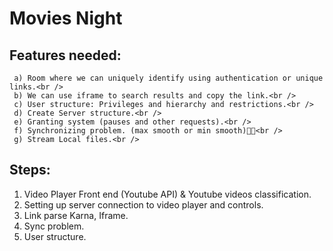 # Movies Night

## Features needed: <br />
     a) Room where we can uniquely identify using authentication or unique links.<br />
     b) We can use iframe to search results and copy the link.<br />
     c) User structure: Privileges and hierarchy and restrictions.<br />
     d) Create Server structure.<br />
     e) Granting system (pauses and other requests).<br />
     f) Synchronizing problem. (max smooth or min smooth)🐱‍🚀<br />
     g) Stream Local files.<br />

## Steps:
1. Video Player Front end (Youtube API) & Youtube videos classification.<br />
2. Setting up server connection to video player and controls.<br />
3. Link parse Karna, Iframe.<br />
4. Sync problem.<br />
5. User structure.<br />
